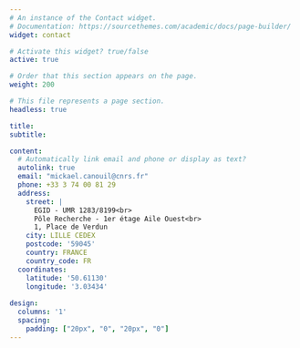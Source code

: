 ```yaml
---
# An instance of the Contact widget.
# Documentation: https://sourcethemes.com/academic/docs/page-builder/
widget: contact

# Activate this widget? true/false
active: true

# Order that this section appears on the page.
weight: 200

# This file represents a page section.
headless: true

title:
subtitle:

content:
  # Automatically link email and phone or display as text?
  autolink: true
  email: "mickael.canouil@cnrs.fr"
  phone: +33 3 74 00 81 29
  address:
    street: |
      EGID - UMR 1283/8199<br>
      Pôle Recherche - 1er étage Aile Ouest<br>
      1, Place de Verdun
    city: LILLE CEDEX
    postcode: '59045'
    country: FRANCE
    country_code: FR
  coordinates:
    latitude: '50.61130'
    longitude: '3.03434'
  
design:
  columns: '1'
  spacing:
    padding: ["20px", "0", "20px", "0"]
---
```

